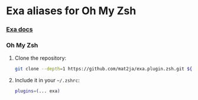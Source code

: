 # Exa aliases for Oh My Zsh

### [Exa docs](https://github.com/ogham/exa#options)

### Oh My Zsh

1. Clone the repository:
    ```zsh
    git clone --depth=1 https://github.com/mat2ja/exa.plugin.zsh.git ${ZSH_CUSTOM:-$HOME/.oh-my-zsh/custom}/plugins/exa
    ```
2. Include it in your `~/.zshrc`:
    ```zsh
    plugins=(... exa)
    ```

